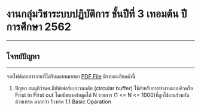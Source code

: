 # งานกลุ่มวิชาระบบปฏิบัติการ ชั้นปีที่ 3 เทอมต้น ปีการศึกษา 2562
---
## โจทย์ปัญหา
---
จากไฟล์เอกสารงานที่ได้รับมอบหมายมา [PDF File](https://github.com/ipskm/ProOS/blob/master/KU%20Assignment%201.pdf) มีรายละเอียดดังนี้
1. ปัญหา
สมมุติว่านศ.มีบัฟเฟอร์แบบวนกลับ (circular buffer) ใช้สำหรับการทำงานแบบคิวหรือ First in First out โดยมีขนาดข้อมูลได้ N รายการ (1 <= N <= 1000)ที่ถูกใช้งานร่วมกันด้วยเทรด มากกว่า 1 เทรด
1.1 Basic Oparation 